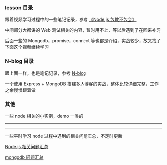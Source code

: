 ### lesson 目录

跟着视频学习过程中的一些笔记记录，参考 [《Node.js 包教不包会》](https://github.com/hanekaoru/node-lessons)

中间部分大都讲的 Web 测试相关的内容，暂时用不上，等以后遇到了在回来补习

后面一些的 Mongodb，promise，connect 等也都是介绍，实战较少，故又找了下面这个视频继续学习


### N-blog 目录

跟上面一样，也是笔记记录，参考 [N-blog](https://github.com/nswbmw/N-blog)

一个使用 Express + MongoDB 搭建多人博客的实战，整体比较详细完整，工作之余慢慢跟着做


### 其他

一些 node 相关的小实例，demo 一类的


----

----

一些平时学习 node 过程中遇到的相关问题汇总，不定时更新

[Node.js 相关问题汇总](http://hanekaoru.com/?p=1943)

[mongodb 问题汇总](http://hanekaoru.com/?p=1935)





